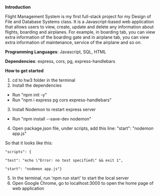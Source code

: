 **Introduction**

Flight Management System is my first full-stack project for my Design of File and Database Systems class. It is a Javascript-based web application that allows users to view, create, update and delete any information about flights, boarding and airplanes. For example, in boarding tab, you can view extra information of the boarding gate and in airplane tab, you can view extra information of maintenance, service of the airplane and so on.

**Programming Languages**: Javascript, SQL, HTML

**Dependencies**: express, cors, pg, express-handlebars

**How to get started**
1. cd to hw3 folder in the terminal
2. Install the dependencies
- Run "npm init -y"
- Run "npm i express pg cors express-handlebars"

3. Install Nodemon to restart express server
- Run "npm install --save-dev nodemon"

4. Open package.json file, under scripts, add this line: "start": "nodemon app.js"

So that it looks like this:

    "scripts": {  
  
    "test": "echo \"Error: no test specified\" && exit 1",
    
    "start": "nodemon app.js"}

5. In the terminal, run 'npm run start' to start the local server
6. Open Google Chrome, go to localhost:3000 to open the home page of web application


